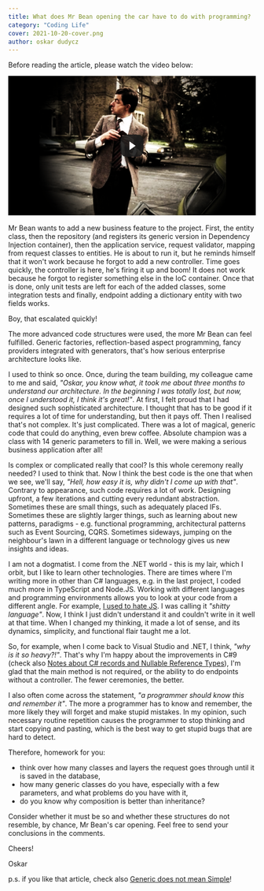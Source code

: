 ```yaml
---
title: What does Mr Bean opening the car have to do with programming?
category: "Coding Life"
cover: 2021-10-20-cover.png
author: oskar dudycz
---
```


Before reading the article, please watch the video below:

[![Mr Bean](2021-10-20-play.png)](https://www.youtube.com/watch?v=GOd7oj1AT00)

Mr Bean wants to add a new business feature to the project. First, the entity class, then the repository (and registers its generic version in Dependency Injection container), then the application service, request validator, mapping from request classes to entities. He is about to run it, but he reminds himself that it won't work because he forgot to add a new controller. Time goes quickly, the controller is here, he's firing it up and boom! It does not work because he forgot to register something else in the IoC container. Once that is done, only unit tests are left for each of the added classes, some integration tests and finally, endpoint adding a dictionary entity with two fields works.

Boy, that escalated quickly!

The more advanced code structures were used, the more Mr Bean can feel fulfilled. Generic factories, reflection-based aspect programming, fancy providers integrated with generators, that's how serious enterprise architecture looks like.

I used to think so once. Once, during the team building, my colleague came to me and said, _"Oskar, you know what, it took me about three months to understand our architecture. In the beginning I was totally lost, but now, once I understood it, I think it's great!"_. At first, I felt proud that I had designed such sophisticated architecture. I thought that has to be good if it requires a lot of time for understanding, but then it pays off. Then I realised that's not complex. It's just complicated. There was a lot of magical, generic code that could do anything, even brew coffee. Absolute champion was a class with 14 generic parameters to fill in. Well, we were making a serious business application after all!

Is complex or complicated really that cool? Is this whole ceremony really needed? I used to think that. Now I think the best code is the one that when we see, we'll say, _"Hell, how easy it is, why didn't I come up with that"_. Contrary to appearance, such code requires a lot of work. Designing upfront, a few iterations and cutting every redundant abstraction. Sometimes these are small things, such as adequately placed IFs. Sometimes these are slightly larger things, such as learning about new patterns, paradigms - e.g. functional programming, architectural patterns such as Event Sourcing, CQRS. Sometimes sideways, jumping on the neighbour's lawn in a different language or technology gives us new insights and ideas.

I am not a dogmatist. I come from the .NET world - this is my lair, which I orbit, but I like to learn other technologies. There are times where I'm writing more in other than C# languages,  e.g. in the last project, I coded much more in TypeScript and Node.JS. Working with different languages ​​and programming environments allows you to look at your code from a different angle. For example, [I used to hate JS](/en/partial_typescript). I was calling it _"shitty language"_. Now, I think I just didn't understand it and couldn't write in it well at that time. When I changed my thinking, it made a lot of sense, and its dynamics, simplicity, and functional flair taught me a lot.

So, for example, when I come back to Visual Studio and .NET, I think, _"why is it so heavy?!"_. That's why I'm happy about the improvements in C#9 (check also [Notes about C# records and Nullable Reference Types](/en/notes_about_csharp_records_and_nullable_reference_types)), I'm glad that the main method is not required, or the ability to do endpoints without a controller. The fewer ceremonies, the better.

I also often come across the statement, _"a programmer should know this and remember it"_. The more a programmer has to know and remember, the more likely they will forget and make stupid mistakes. In my opinion, such necessary routine repetition causes the programmer to stop thinking and start copying and pasting, which is the best way to get stupid bugs that are hard to detect.

Therefore, homework for you:
- think over how many classes and layers the request goes through until it is saved in the database,
- how many generic classes do you have, especially with a few parameters, and what problems do you have with it,
- do you know why composition is better than inheritance?

Consider whether it must be so and whether these structures do not resemble, by chance, Mr Bean's car opening. Feel free to send your conclusions in the comments.

Cheers!

Oskar

p.s. if you like that article, check also [Generic does not mean Simple](/en/generic_does_not_mean_simple)!